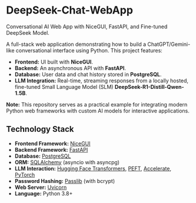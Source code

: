 # DeepSeek-Chat-WebApp
 Conversational AI Web App with NiceGUI, FastAPI, and Fine-tuned DeepSeek Model.

A full-stack web application demonstrating how to build a ChatGPT/Gemini-like conversational interface using Python. This project features:

*   **Frontend:** UI built with **NiceGUI**.
*   **Backend:** An asynchronous API with **FastAPI**.
*   **Database:** User data and chat history stored in **PostgreSQL**.
*   **LLM Integration:** Real-time, streaming responses from a locally hosted, fine-tuned Small Language Model (SLM) **DeepSeek-R1-Distill-Qwen-1.5B**.

**Note:** This repository serves as a practical example for integrating modern Python web frameworks with custom AI models for interactive applications.

## Technology Stack

*   **Frontend Framework:** [NiceGUI](https://nicegui.io/)
*   **Backend Framework:** [FastAPI](https://fastapi.tiangolo.com/)
*   **Database:** [PostgreSQL](https://www.postgresql.org/)
*   **ORM:** [SQLAlchemy](https://www.sqlalchemy.org/) (asyncio with asyncpg)
*   **LLM Interaction:** [Hugging Face Transformers](https://huggingface.co/docs/transformers/index), [PEFT](https://huggingface.co/docs/peft/index), [Accelerate](https://huggingface.co/docs/accelerate/index), [PyTorch](https://pytorch.org/)
*   **Password Hashing:** [Passlib](https://passlib.readthedocs.io/en/stable/) (with bcrypt)
*   **Web Server:** [Uvicorn](https://www.uvicorn.org/)
*   **Language:** Python 3.8+